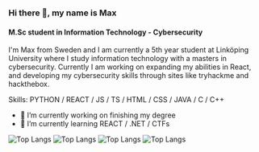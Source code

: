 ### Hi there 👋, my name is Max
#### M.Sc student in Information Technology - Cybersecurity
I'm Max from Sweden and I am currently a 5th year student at Linköping University where I study information technology with a masters in cybersecurity. Currently I am working on expanding my abilities in React, and developing my cybersecurity skills through sites like tryhackme and hackthebox.

Skills: PYTHON / REACT / JS / TS / HTML / CSS / JAVA / C / C++ 

- 🔭 I’m currently working on finishing my degree 
- 🌱 I’m currently learning REACT / .NET / CTFs  

![Top Langs](https://github-readme-stats.vercel.app/api/top-langs/?username=maxen11&hide_progress=true)
![Top Langs](https://github-readme-stats.vercel.app/api/top-langs/?username=maxen11&size_weight=0.5&count_weight=0.5)
![Top Langs](https://github-readme-stats.vercel.app/api/top-langs/?username=maxen11&langs_count=8)
![Top Langs](https://github-readme-stats.vercel.app/api/top-langs/?username=maxen11&hide=html,css)
<!--
**maxen11/maxen11** is a ✨ _special_ ✨ repository because its `README.md` (this file) appears on your GitHub profile.

Here are some ideas to get you started:

- 🔭 I’m currently working on ...
- 🌱 I’m currently learning ...
- 👯 I’m looking to collaborate on ...
- 🤔 I’m looking for help with ...
- 💬 Ask me about ...
- 📫 How to reach me: ...
- 😄 Pronouns: ...
- ⚡ Fun fact: ...
-->
